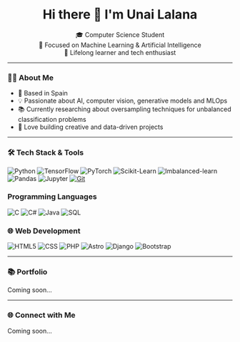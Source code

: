 <h1 align="center">Hi there 👋 I'm Unai Lalana</h1>
<p align="center">
  🎓 Computer Science Student <br>
  🤖 Focused on Machine Learning & Artificial Intelligence <br>
  🌱 Lifelong learner and tech enthusiast
</p>

---

### 👨‍💻 About Me


<ul>
  <li>📍 Based in Spain</li>
  <li>💡 Passionate about AI, computer vision, generative models and MLOps</li>
  <li>📚 Currently researching about oversampling techniques for unbalanced classification problems</li>
  <li>🚀 Love building creative and data-driven projects</li>
</ul>

---
### 🛠️ Tech Stack & Tools

![Python](https://img.shields.io/badge/Python-3776AB?style=for-the-badge&logo=python&logoColor=white)
![TensorFlow](https://img.shields.io/badge/TensorFlow-FF6F00?style=for-the-badge&logo=tensorflow&logoColor=white)
![PyTorch](https://img.shields.io/badge/PyTorch-EE4C2C?style=for-the-badge&logo=pytorch&logoColor=white)
![Scikit-Learn](https://img.shields.io/badge/Scikit--Learn-F7931E?style=for-the-badge&logo=scikit-learn&logoColor=white)
![Imbalanced-learn](https://img.shields.io/badge/Imbalanced--learn-005571?style=for-the-badge&logo=python&logoColor=white)
![Pandas](https://img.shields.io/badge/Pandas-150458?style=for-the-badge&logo=pandas&logoColor=white)
![Jupyter](https://img.shields.io/badge/Jupyter-F37626?style=for-the-badge&logo=jupyter&logoColor=white)
[![Git](https://img.shields.io/badge/Git-F05032?style=for-the-badge&logo=git&logoColor=white)](https://github.com/UnaiLalana)

### Programming Languages

![C](https://img.shields.io/badge/C-00599C?style=for-the-badge&logo=c&logoColor=white) 
![C#](https://img.shields.io/badge/C%23-239120?style=for-the-badge&logo=c-sharp&logoColor=white) 
![Java](https://img.shields.io/badge/Java-007396?style=for-the-badge&logo=java&logoColor=white) 
![SQL](https://img.shields.io/badge/SQL-4479A1?style=for-the-badge&logo=postgresql&logoColor=white)

### 🌐 Web Development

![HTML5](https://img.shields.io/badge/HTML5-E34F26?style=for-the-badge&logo=html5&logoColor=white) 
![CSS](https://img.shields.io/badge/CSS3-1572B6?style=for-the-badge&logo=css&logoColor=white) 
![PHP](https://img.shields.io/badge/PHP-777BB4?style=for-the-badge&logo=php&logoColor=white) 
![Astro](https://img.shields.io/badge/Astro-FF5D01?style=for-the-badge&logo=astro&logoColor=white)
![Django](https://img.shields.io/badge/Django-092E20?style=for-the-badge&logo=django&logoColor=white) 
![Bootstrap](https://img.shields.io/badge/Bootstrap-7952B3?style=for-the-badge&logo=bootstrap&logoColor=white)

---

### 📚 Portfolio

Coming soon...

---

### 🌐 Connect with Me

Coming soon...
<!--
[![LinkedIn](https://img.shields.io/badge/-LinkedIn-0A66C2?style=for-the-badge&logo=linkedin&logoColor=white)](https://linkedin.com/in/YOUR-USERNAME)
[![Gmail](https://img.shields.io/badge/-Email-D14836?style=for-the-badge&logo=gmail&logoColor=white)](mailto:your.email@example.com)
-->

<!--
### 📈 GitHub Stats

<p>
  <img src="https://github-readme-stats.vercel.app/api?username=UnaiLalana&show_icons=true&theme=radical" />
  <br>
  <img src="https://github-readme-streak-stats.herokuapp.com/?user=UnaiLalana&theme=radical" />
</p>

---

> “Artificial Intelligence won’t replace people. But people who use AI will replace those who don’t.” – Anonymous
-->
